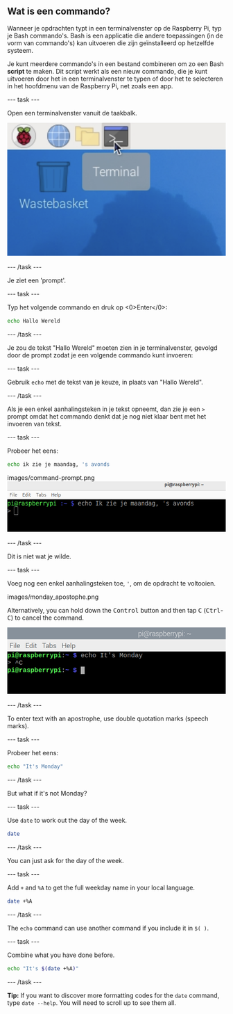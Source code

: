 ## Wat is een commando?

Wanneer je opdrachten typt in een terminalvenster op de Raspberry Pi, typ je Bash commando's. Bash is een applicatie die andere toepassingen (in de vorm van commando's) kan uitvoeren die zijn geïnstalleerd op hetzelfde systeem.

Je kunt meerdere commando's in een bestand combineren om zo een Bash **script** te maken. Dit script werkt als een nieuw commando, die je kunt uitvoeren door het in een terminalvenster te typen of door het te selecteren in het hoofdmenu van de Raspberry Pi, net zoals een app.

\--- task ---

Open een terminalvenster vanuit de taakbalk.

![terminal_icon](images/pi-terminal.png)

\--- /task ---

Je ziet een 'prompt'.

\--- task ---

Typ het volgende commando en druk op <0>Enter</0>:

```bash
echo Hallo Wereld
```

\--- /task ---

Je zou de tekst "Hallo Wereld" moeten zien in je terminalvenster, gevolgd door de prompt zodat je een volgende commando kunt invoeren:

\--- task ---

Gebruik `echo` met de tekst van je keuze, in plaats van "Hallo Wereld".

\--- /task ---

Als je een enkel aanhalingsteken in je tekst opneemt, dan zie je een `>` prompt omdat het commando denkt dat je nog niet klaar bent met het invoeren van tekst.

\--- task ---

Probeer het eens:

```bash
echo ik zie je maandag, 's avonds
```

images/command-prompt.png![prompt](images/command-prompt.png)

\--- /task ---

Dit is niet wat je wilde.

\--- task ---

Voeg nog een enkel aanhalingsteken toe, `'`, om de opdracht te voltooien.

images/monday_apostophe.png

Alternatively, you can hold down the <kbd>Control</kbd> button and then tap <kbd>C</kbd> (<kbd>Ctrl</kbd>-<kbd>C</kbd>) to cancel the command.

![prompt](images/monday_controlC.png)

\--- /task ---

To enter text with an apostrophe, use double quotation marks (speech marks).

\--- task ---

Probeer het eens:

```bash
echo "It's Monday"
```

\--- /task ---

But what if it's not Monday?

\--- task ---

Use `date` to work out the day of the week.

```bash
date
```

\--- /task ---

You can just ask for the day of the week.

\--- task ---

Add `+` and `%A` to get the full weekday name in your local language.

```bash
date +%A
```

\--- /task ---

The `echo` command can use another command if you include it in `$( )`.

\--- task ---

Combine what you have done before.

```bash
echo "It's $(date +%A)"
```

\--- /task ---

**Tip:** If you want to discover more formatting codes for the `date` command, type `date --help`. You will need to scroll up to see them all.
